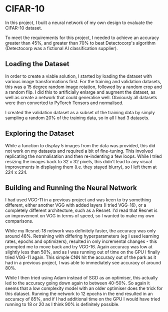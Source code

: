 # CIFAR-10
In this project, I built a neural network of my own design to evaluate the CIFAR-10 dataset.

To meet the requirements for this project, I needed to achieve an accuracy greater than 45%, and greater than 70% to beat Detectocorp's algorithm (Detectocorp was a fictional AI classification supplier).

## Loading the Dataset
In order to create a viable solution, I started by loading the dataset with various image transformations first. For the training and validation datasets, this was a 15 degree random image rotation, followed by a random crop and a random flip. I did this to artificially enlarge and augment the dataset, as well as create a network that could generalise well.  Obviously all datasets were then converted to PyTorch Tensors and normalised. 

I created the validation dataset as a subset of the training data by simply sampling a random 20% of the training data, so in all I had 3 datasets.

## Exploring the Dataset
While a function to display 5 images from the data was provided, this did not work on my datasets and required a bit of fine-tuning. This involved replicating the normalisation and then re-indenting a few loops. While I tried resizing the images back to 32 x 32 pixels, this didn't lead to any visual improvements in displaying them (i.e. they stayed blurry), so I left them at 224 x 224.

## Building and Running the Neural Network
I had used VGG-11 in a previous project and was keen to try something different, either another VGG with added layers (I tried VGG-16), or a completely different architecture, such as a Resnet. I'd read that Resnet is an improvement on VGG in terms of speed, so I wanted to make my own comparisons. 

While my Resnet-18 network was definitely faster, the accuracy was only around 48%. Retraining with differing hyperparameters (eg I used learning rates, epochs and optimizers), resulted in only incremental changes - this prompted me to move back and try VGG-16. Again accuracy was low at slightly less than 50%, and as I was running out of time on the GPU I finally tried VGG-11 again. This simple CNN hit the accuracy out of the park as it had in a previous project, I was able to immediately see accuracy of around 80%. 

While I then tried using Adam instead of SGD as an optimiser, this actually led to the accuracy going down again to between 40-50%. So again it seems that a low complexity model with an older optimiser does the trick for this dataset. Running the network to 12 epochs in the end resulted in an accuracy of 85%, and if I had additional time on the GPU I would have tried running to 18 or 20 as I think 90% is definitely possible.

